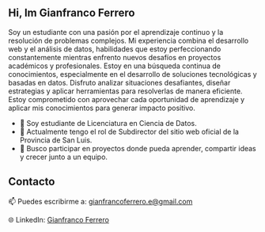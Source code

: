 ## Hi, Im Gianfranco Ferrero

Soy un estudiante con una pasión por el aprendizaje continuo y la resolución de problemas complejos. Mi experiencia combina el desarrollo web y el análisis de datos, habilidades que estoy perfeccionando constantemente mientras enfrento nuevos desafíos en proyectos académicos y profesionales. Estoy en una búsqueda continua de conocimientos, especialmente en el desarrollo de soluciones tecnológicas y basadas en datos. Disfruto analizar situaciones desafiantes, diseñar estrategias y aplicar herramientas para resolverlas de manera eficiente. Estoy comprometido con aprovechar cada oportunidad de aprendizaje y aplicar mis conocimientos para generar impacto positivo.

<ul> 
    <li> 🌱 Soy estudiante de Licenciatura en Ciencia de Datos.</li>
    <li> 🔭 Actualmente tengo el rol de Subdirector del sitio web oficial de la Provincia de San Luis.</li>
    <li> 🤝 Busco participar en proyectos donde pueda aprender, compartir ideas y crecer junto a un equipo.</li>
</ul>

## Contacto
📫 Puedes escribirme a: [gianfrancoferrero.e@gmail.com](mailto:gianfrancoferrero.e@gmail.com)

🌐 LinkedIn: [Gianfranco Ferrero](https://www.linkedin.com/in/gianfranco-ferrero/)
